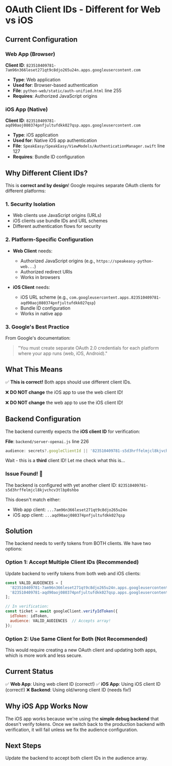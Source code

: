 # OAuth Client IDs - Different for Web vs iOS

## Current Configuration

### Web App (Browser)
**Client ID**: `823510409781-7am96n366leset271qt9c8djo265u24n.apps.googleusercontent.com`
- **Type**: Web application
- **Used for**: Browser-based authentication
- **File**: `python-web/static/auth-unified.html` line 255
- **Requires**: Authorized JavaScript origins

### iOS App (Native)
**Client ID**: `823510409781-aqd90aoj080374pnfjultufdkk027qsp.apps.googleusercontent.com`
- **Type**: iOS application
- **Used for**: Native iOS app authentication
- **File**: `SpeakEasy/SpeakEasy/ViewModels/AuthenticationManager.swift` line 127
- **Requires**: Bundle ID configuration

## Why Different Client IDs?

This is **correct and by design**! Google requires separate OAuth clients for different platforms:

### 1. Security Isolation
- Web clients use JavaScript origins (URLs)
- iOS clients use bundle IDs and URL schemes
- Different authentication flows for security

### 2. Platform-Specific Configuration
- **Web Client** needs:
  - Authorized JavaScript origins (e.g., `https://speakeasy-python-web...`)
  - Authorized redirect URIs
  - Works in browsers

- **iOS Client** needs:
  - iOS URL scheme (e.g., `com.googleusercontent.apps.823510409781-aqd90aoj080374pnfjultufdkk027qsp`)
  - Bundle ID configuration
  - Works in native app

### 3. Google's Best Practice
From Google's documentation:
> "You must create separate OAuth 2.0 credentials for each platform where your app runs (web, iOS, Android)."

## What This Means

✅ **This is correct!** Both apps should use different client IDs.

❌ **DO NOT change** the iOS app to use the web client ID!

❌ **DO NOT change** the web app to use the iOS client ID!

## Backend Configuration

The backend currently expects the **iOS client ID** for verification:

**File**: `backend/server-openai.js` line 226
```javascript
audience: secrets?.googleClientId || '823510409781-s5d3hrffelmjcl8kjvchcv3tlbp0shbo.apps.googleusercontent.com'
```

Wait - this is a **third** client ID! Let me check what this is...

### Issue Found! 🚨

The backend is configured with yet another client ID: `823510409781-s5d3hrffelmjcl8kjvchcv3tlbp0shbo`

This doesn't match either:
- Web app client: `...7am96n366leset271qt9c8djo265u24n`
- iOS app client: `...aqd90aoj080374pnfjultufdkk027qsp`

## Solution

The backend needs to verify tokens from BOTH clients. We have two options:

### Option 1: Accept Multiple Client IDs (Recommended)
Update backend to verify tokens from both web and iOS clients:

```javascript
const VALID_AUDIENCES = [
  '823510409781-7am96n366leset271qt9c8djo265u24n.apps.googleusercontent.com', // Web
  '823510409781-aqd90aoj080374pnfjultufdkk027qsp.apps.googleusercontent.com'  // iOS
];

// In verification:
const ticket = await googleClient.verifyIdToken({
  idToken: idToken,
  audience: VALID_AUDIENCES  // Accepts array!
});
```

### Option 2: Use Same Client for Both (Not Recommended)
This would require creating a new OAuth client and updating both apps, which is more work and less secure.

## Current Status

✅ **Web App**: Using web client ID (correct!)
✅ **iOS App**: Using iOS client ID (correct!)
❌ **Backend**: Using old/wrong client ID (needs fix!)

## Why iOS App Works Now

The iOS app works because we're using the **simple debug backend** that doesn't verify tokens. Once we switch back to the production backend with verification, it will fail unless we fix the audience configuration.

## Next Steps

Update the backend to accept both client IDs in the audience array.
